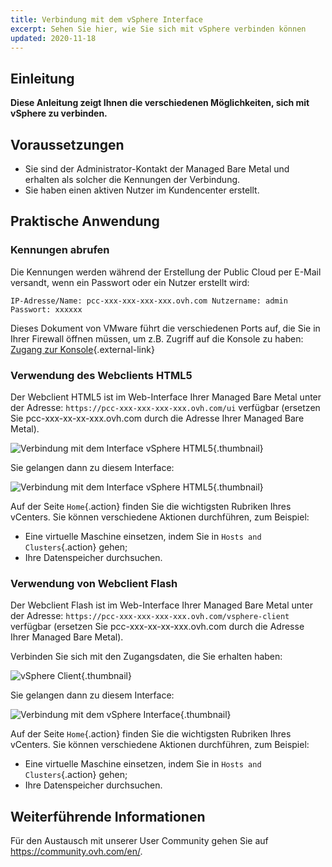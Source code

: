 ```yaml
---
title: Verbindung mit dem vSphere Interface
excerpt: Sehen Sie hier, wie Sie sich mit vSphere verbinden können
updated: 2020-11-18
---
```


## Einleitung

**Diese Anleitung zeigt Ihnen die verschiedenen Möglichkeiten, sich mit vSphere zu verbinden.**

## Voraussetzungen

- Sie sind der Administrator-Kontakt der Managed Bare Metal und erhalten als solcher die Kennungen der Verbindung.
- Sie haben einen aktiven Nutzer im Kundencenter erstellt.

## Praktische Anwendung

### Kennungen abrufen

Die Kennungen werden während der Erstellung der Public Cloud per E-Mail versandt, wenn ein Passwort oder ein Nutzer erstellt wird:

```
IP-Adresse/Name: pcc-xxx-xxx-xxx-xxx.ovh.com Nutzername: admin Passwort: xxxxxx
```

Dieses Dokument von VMware führt die verschiedenen Ports auf, die Sie in Ihrer Firewall öffnen müssen, um z.B. Zugriff auf die Konsole zu haben: [Zugang zur Konsole](https://kb.vmware.com/s/article/1012382?lang=de){.external-link}

### Verwendung des Webclients HTML5

Der Webclient HTML5 ist im Web-Interface Ihrer Managed Bare Metal unter der Adresse: `https://pcc-xxx-xxx-xxx-xxx.ovh.com/ui` verfügbar (ersetzen Sie pcc-xxx-xx-xx-xxx.ovh.com durch die Adresse Ihrer Managed Bare Metal).

![Verbindung mit dem Interface vSphere HTML5](connection_interface_w_html5.png){.thumbnail}

Sie gelangen dann zu diesem Interface:

![Verbindung mit dem Interface vSphere HTML5](vsphere-client-html5.png){.thumbnail}

Auf der Seite `Home`{.action} finden Sie die wichtigsten Rubriken Ihres vCenters. Sie können verschiedene Aktionen durchführen, zum Beispiel:

- Eine virtuelle Maschine einsetzen, indem Sie in `Hosts and Clusters`{.action} gehen;
- Ihre Datenspeicher durchsuchen.

### Verwendung von Webclient Flash 

Der Webclient Flash ist im Web-Interface Ihrer Managed Bare Metal unter der Adresse: `https://pcc-xxx-xxx-xxx-xxx.ovh.com/vsphere-client` verfügbar (ersetzen Sie pcc-xxx-xx-xx-xxx.ovh.com durch die Adresse Ihrer Managed Bare Metal).

Verbinden Sie sich mit den Zugangsdaten, die Sie erhalten haben:

![vSphere Client](vsphere-client.png){.thumbnail}

Sie gelangen dann zu diesem Interface:

![Verbindung mit dem vSphere Interface ](connection_interface_w.png){.thumbnail}

Auf der Seite `Home`{.action} finden Sie die wichtigsten Rubriken Ihres vCenters. Sie können verschiedene Aktionen durchführen, zum Beispiel:

- Eine virtuelle Maschine einsetzen, indem Sie in `Hosts and Clusters`{.action} gehen;
- Ihre Datenspeicher durchsuchen.

## Weiterführende Informationen

Für den Austausch mit unserer User Community gehen Sie auf <https://community.ovh.com/en/>.
